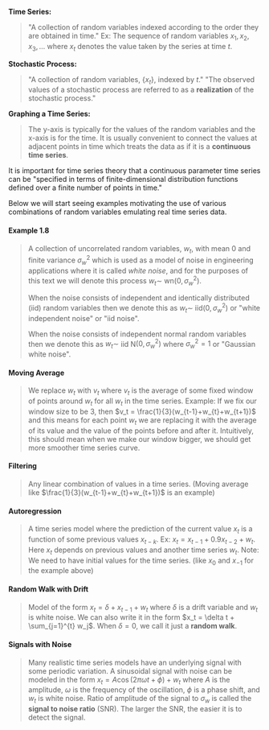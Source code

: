 **Time Series:**
>"A collection of random variables indexed according to the order they are obtained in time."
>Ex: The sequence of random variables $x_1, x_2, x_3,...$ where $x_t$ denotes the value taken by the series at time $t$.

**Stochastic Process:**
> "A collection of random variables, $\{x_t\}$, indexed by $t$."
> "The observed values of a stochastic process are referred to as a **realization** of the stochastic process."

**Graphing a Time Series:**
> The y-axis is typically for the values of the random variables and the x-axis is for the time.
> It is usually convenient to connect the values at adjacent points in time which treats the data as if it is a **continuous time series**. 

It is important for time series theory that a continuous parameter time series can be "specified in terms of finite-dimensional distribution functions defined over a finite number of points in time."

Below we will start seeing examples motivating the use of various combinations of random variables emulating real time series data.

#### Example 1.8
> A collection of uncorrelated random variables, $w_t$, with mean 0 and finite variance $\sigma_w^2$ which is used as a model of noise in engineering applications where it is called *white noise*, and for the purposes of this text we will denote this process $w_t \sim$ wn$(0,\sigma_w^2)$.
> 
> When the noise consists of independent and identically distributed (iid) random variables then we denote this as $w_t \sim$ iid$(0,\sigma_w^2)$ or "white independent noise" or "iid noise".
> 
> When the noise consists of independent normal random variables then we denote this as $w_t \sim$ iid N$(0, \sigma_w^2)$ where $\sigma_w^2=1$ or "Gaussian white noise".


#### Moving Average
> We replace $w_t$ with $v_t$ where $v_t$ is the average of some fixed window of points around $w_t$ for all $w_t$ in the time series.
> Example: If we fix our window size to be 3, then $v_t = \frac{1}{3}(w_{t-1}+w_{t}+w_{t+1})$ and this means for each point $w_t$ we are replacing it with the average of its value and the value of the points before and after it.
> Intuitively, this should mean when we make our window bigger, we should get more smoother time series curve.

#### Filtering
> Any linear combination of values in a time series. (Moving average like $\frac{1}{3}(w_{t-1}+w_{t}+w_{t+1})$ is an example)


#### Autoregression
> A time series model where the prediction of the current value $x_t$ is a function of some previous values $x_{t-k}$.
> Ex: $x_t = x_{t-1} + 0.9 x_{t-2} + w_t$. Here $x_t$ depends on previous values and another time series $w_t$.
> Note: We need to have initial values for the time series. (like $x_0$ and $x_{-1}$ for the example above)


#### Random Walk with Drift
> Model of the form $x_t = \delta + x_{t-1} + w_t$ where $\delta$ is a drift variable and $w_t$ is white noise.
> We can also write it in the form $x_t = \delta t + \sum_{j=1}^{t} w_j$.
> When $\delta = 0$, we call it just a **random walk**.


#### Signals with Noise
> Many realistic time series models have an underlying signal with some periodic variation.
> A sinusoidal signal with noise can be modeled in the form $x_t = A\cos(2\pi\omega t + \phi)+ w_t$ where $A$ is the amplitude, $\omega$ is the frequency of the oscillation, $\phi$ is a phase shift, and $w_t$ is white noise.
> Ratio of amplitude of the signal to $\sigma_w$ is called the **signal to noise ratio** (SNR).
> The larger the SNR, the easier it is to detect the signal.